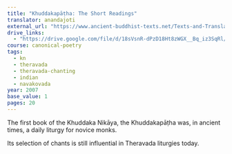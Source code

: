 ```yaml
---
title: "Khuddakapāṭha: The Short Readings"
translator: anandajoti
external_url: "https://www.ancient-buddhist-texts.net/Texts-and-Translations/Khuddakapatha/Khuddakapatha.htm"
drive_links: 
  - "https://drive.google.com/file/d/18sVsnR-dPzD18Ht8zWGX__Bq_iz3SqRl/view?usp=drivesdk"
course: canonical-poetry
tags:
  - kn
  - theravada
  - theravada-chanting
  - indian
  - navakovada
year: 2007
base_value: 1
pages: 20
---
```


The first book of the Khuddaka Nikāya, the Khuddakapāṭha was, in ancient times, a daily liturgy for novice monks.

Its selection of chants is still influential in Theravada liturgies today.

